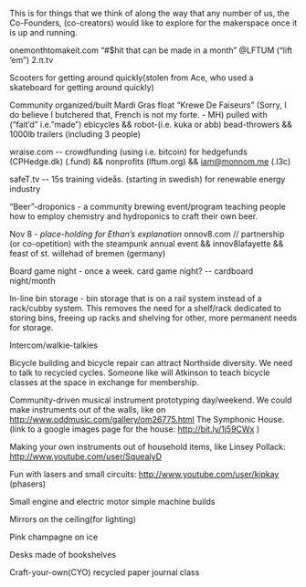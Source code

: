 This is for things that we think of along the way that any number of us, the Co-Founders, (co-creators) would like to explore for the makerspace once it is up and running.

onemonthtomakeit.com
“#$hit that can be made in a month”
@LFTUM (“lift ‘em”)
2.π.tv

Scooters for getting around quickly(stolen from Ace, who used a skateboard for getting around quickly)

Community organized/built Mardi Gras float “Krewe De Faiseurs” (Sorry, I do believe I butchered that, French is not my forte. - MH)
pulled with (“fait’d” i.e.”made”) ebicycles <link>
&& robot-(i.e. kuka or abb) bead-throwers <link>
&& 1000lb trailers (including 3 people) <link>

wraise.com -- crowdfunding (using i.e. bitcoin) for 
hedgefunds (CPHedge.dk) (.fund)
&& nonprofits (lftum.org) 
&& iam@monnom.me (.l3c)

safeT.tv -- 15s training videås. (starting in swedish) for renewable energy industry
<tool1>
<tool2>
<tool3>




“Beer”-droponics - a community brewing event/program teaching people how to employ chemistry and hydroponics to craft their own beer.

Nov 8 - *place-holding for Ethan’s explanation*
onnov8.com // partnership (or co-opetition) with 
the steampunk annual event
&& innov8lafayette
&& feast of st. willehad of bremen (germany)




Board game night - once a week.
card game night? --
cardboard night/month

In-line bin storage - bin storage that is on a rail system instead of a rack/cubby system.  This removes the need for a shelf/rack dedicated to storing bins, freeing up racks and shelving for other, more permanent needs for storage.

Intercom/walkie-talkies

Bicycle building and bicycle repair can attract Northside diversity. We need to talk to recycled cycles. Someone like will Atkinson to teach bicycle classes at the space in exchange for membership. 

Community-driven musical instrument prototyping day/weekend.  We could make instruments out of the walls, like on http://www.oddmusic.com/gallery/om26775.html The Symphonic House.(link to a google images page for the house: http://bit.ly/1j59CWx )

Making your own instruments out of household items, like Linsey Pollack:  http://www.youtube.com/user/SquealyD

Fun with lasers and small circuits:  http://www.youtube.com/user/kipkay
(phasers)

Small engine and electric motor simple machine builds

Mirrors on the ceiling(for lighting)

Pink champagne on ice

Desks made of bookshelves

Craft-your-own(CYO) recycled paper journal class




